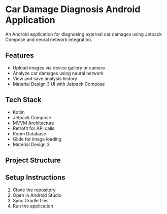 # Car Damage Diagnosis Android Application

An Android application for diagnosing external car damages using Jetpack Compose and neural network integration.

## Features

- Upload images via device gallery or camera
- Analyze car damages using neural network
- View and save analysis history
- Material Design 3 UI with Jetpack Compose

## Tech Stack

- Kotlin
- Jetpack Compose
- MVVM Architecture
- Retrofit for API calls
- Room Database
- Glide for image loading
- Material Design 3

## Project Structure


## Setup Instructions

1. Clone the repository
2. Open in Android Studio
3. Sync Gradle files
4. Run the application

